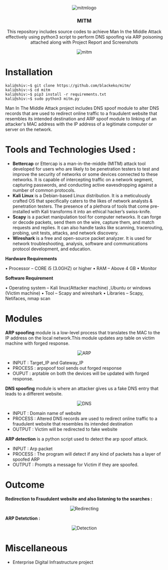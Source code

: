 

<p align="center">
    <img src="https://user-images.githubusercontent.com/71170862/127441173-7746645d-9826-468d-bbd8-618505bb791e.jpg" alt="mitmlogo">
</p>

<h3 align="center">MITM</h3>

<p align="center">
  This repository includes source codes to achieve Man In the Middle Attack effectively using python3 script to perform DNS spoofing via ARP poisoning attached along with Project Report and Screenshots
</p>
<p align="center">
    <img src="https://user-images.githubusercontent.com/71170862/127444931-1ec8ce58-80b7-4f25-a36c-dd972d875820.png" alt="mitm">
</p>

# Installation
```console
kali@shiv:~$ git clone https://github.com/blackeko/mitm/
kali@shiv:~$ cd mitm
kali@shiv:~$ pip3 install -r requirements.txt
kali@shiv:~$ sudo python3 mitm.py
```
Man In The Middle Attack project includes DNS spoof module to alter DNS records that are used
to redirect online traffic to a fraudulent website that resembles its intended destination and ARP
spoof module to linking of an attacker's MAC address with the IP address of a legitimate computer
or server on the network.

# Tools and Technologies Used :
* **Bettercap** or Ettercap is a man-in-the-middle (MITM) attack tool developed for users who
are likely to be penetration testers to test and improve the security of networks or some
devices connected to these networks. It is capable of intercepting traffic on a network
segment, capturing passwords, and conducting active eavesdropping against a number of
common protocols.
* **Kali Linux** is a Debian-based Linux distribution. It is a meticulously crafted OS that
specifically caters to the likes of network analysts & penetration testers. The presence of a
plethora of tools that come pre-installed with Kali transforms it into an ethical hacker’s
swiss-knife.
* **Scapy** is a packet manipulation tool for computer networks. It can forge or decode packets,
send them on the wire, capture them, and match requests and replies. It can also handle
tasks like scanning, tracerouting, probing, unit tests, attacks, and network discovery.
* **Wireshark** is a free and open-source packet analyzer. It is used for network
troubleshooting, analysis, software and communications protocol development, and
education.

**Hardware Requirements**

• Processor – CORE i5 (3.0GHZ) or higher
• RAM – Above 4 GB
• Monitor

**Software Requirement**

• Operating system – Kali linux(Attacker machine) ,Ubuntu or windows (Victim machine)
• Tool – Scapy and wireshark
• Libraries – Scapy, Netifaces, nmap scan

# Modules

**ARP spoofing** module is a low-level process that translates the MAC to the IP address on
the local network.This module updates arp table on victim machine with forged response.

<p align="center">
    <img src="https://user-images.githubusercontent.com/71170862/127443874-15052b43-0d39-400f-a55e-782208d17d26.png" alt="ARP">
</p>

* INPUT : Target_IP and Gateway_IP
* PROCESS : arpspoof tool sends out forged response
* OUPUT : arptable on both the devices will be updated with forged response.

**DNS spoofing** module is where an attacker gives us a fake DNS entry that leads to a
different website.

<p align="center">
    <img src="https://user-images.githubusercontent.com/71170862/127443907-add5b8b9-8181-4c62-8ce3-a1115cef477e.png" alt="DNS">
</p>


* INPUT : Domain name of website
* PROCESS : Altered DNS records are used to redirect online traffic to a fraudulent website that resembles its intended destination
* OUTPUT : Victim will be redirected to fake website

**ARP detection** is a python script used to detect the arp spoof attack.

* INPUT : Arp packet
* PROCESS : The program will detect if any kind of packets has a layer of spoofed ARP
* OUTPUT : Prompts a message for Victim if they are spoofed.

# Outcome
**Redirection to Fraudulent website and also listening to the searches :**

<p align="center">
    <img src="https://user-images.githubusercontent.com/71170862/127449173-d6ba2ce0-4ead-480c-8f5f-4c73287fd90a.png" alt="Redirecting">
</p>

**ARP Detetction :**

<p align="center">
    <img src="https://user-images.githubusercontent.com/71170862/127449181-398f74a0-fea6-431f-a734-6af5bbb150a8.png" alt="Detection">
</p>

# Miscellaneous
- Enterprise Digital Infrastructure project
